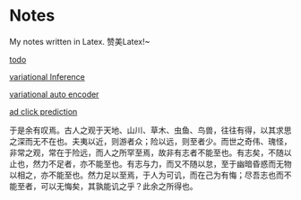 # Notes
My notes written in Latex. 赞美Latex!~


[todo](https://github.com/wangruichens/notes/blob/master/things%20should%20know/todo.pdf)

[variational Inference](https://github.com/wangruichens/notes/blob/master/variational%20inference/Starting%20from%20Information.pdf)

[variational auto encoder](https://github.com/wangruichens/notes/blob/master/variational%20autoencoder/variational%20auto-encoder.pdf)

[ad click prediction](https://github.com/wangruichens/notes/blob/master/ad%20click%20prediction/ad%20click%20prediction.pdf)

  于是余有叹焉。古人之观于天地、山川、草木、虫鱼、鸟兽，往往有得，以其求思之深而无不在也。夫夷以近，则游者众；险以远，则至者少。而世之奇伟、瑰怪，非常之观，常在于险远，而人之所罕至焉，故非有志者不能至也。有志矣，不随以止也，然力不足者，亦不能至也。有志与力，而又不随以怠，至于幽暗昏惑而无物以相之，亦不能至也。然力足以至焉，于人为可讥，而在己为有悔；尽吾志也而不能至者，可以无悔矣，其孰能讥之乎？此余之所得也。
